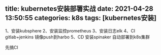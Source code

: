 title: kubernetes安装部署实战
date: 2021-04-28 13:50:55
categories: k8s
tags: [kubernetes安装]
---

1、安装kubsphere
2、安装监控prometheus
3、安装日志elk
4、CI gitlab+jenkins 镜像push到harbo
5、CD  安装spinaker 自动部署到k8s集群


先搞CI

